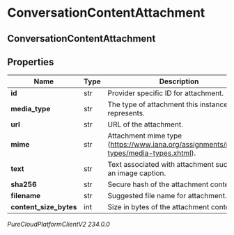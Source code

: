 # ConversationContentAttachment

## ConversationContentAttachment

## Properties

|Name | Type | Description | Notes|
|------------ | ------------- | ------------- | -------------|
| **id** | str | Provider specific ID for attachment. | [optional] |
| **media_type** | str | The type of attachment this instance represents. | |
| **url** | str | URL of the attachment. | [optional] |
| **mime** | str | Attachment mime type (https://www.iana.org/assignments/media-types/media-types.xhtml). | [optional] |
| **text** | str | Text associated with attachment such as an image caption. | [optional] |
| **sha256** | str | Secure hash of the attachment content. | [optional] |
| **filename** | str | Suggested file name for attachment. | [optional] |
| **content_size_bytes** | int | Size in bytes of the attachment content. | [optional] |



_PureCloudPlatformClientV2 234.0.0_
